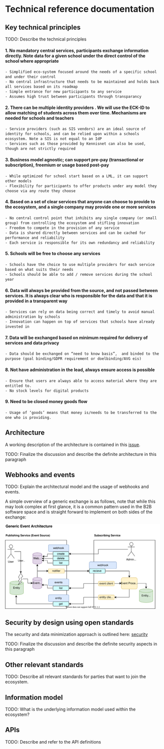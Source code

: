 # Technical reference documentation

## Key technical principles

TODO: Describe the technical principles

#### 1. No mandatory central services, participants exchange information directly. Note data for a given school under the direct control of the school where appropriate
    - Simplified eco-system focused around the needs of a specific school and under their control
    - No central infrastructure that needs to be maintained and holds back all services based on its roadmap   
    - Simple entrance for new participants to any service 
    - Assumes high trust between participants through transparancy
    
#### 2. There can be multiple identity providers . We will use the ECK-ID to allow matching of students across them over time. Mechanisms are needed for schools and teachers	
    - Service providers (such as SIS vendors) are an ideal source of identity for schools, and can be relied upon within a schools ecosystem. Note a SIS is not equal to an IdP
    - Services such as those provided by Kennisnet can also be used, though are not strictly required
    
#### 3. Business model agnostic; can support pre-pay (transactional or subscription), freemium or usage based post-pay
    - While optimized for school start based on a LML, it can support other models
    - Flexibility for participants to offer products under any model they choose via any route they choose
    
#### 4. Based on a set of clear services that anyone can choose to provide to the ecosystem, and a single company may provide one or more services
    - No central control point that inhibits any single company (or small group) from controlling the ecosystem and stifling innovation
    - Freedom to compete in the provision of any service
    - Data is shared directly between services and can be cached for performance and reliability
    - Each service is responsible for its own redundancy and reliability
    
#### 5. Schools will be free to choose any services
    - Schools have the choice to use multiple providers for each service based on what suits their needs
    - Schools should be able to add / remove services during the school year
    
#### 6. Data will always be provided from the source, and not passed between services. It is always clear who is responsible for the data and that it is provided in a transparent way
    - Services can rely on data being correct and timely to avoid manual administration by schools
    - Innovation can happen on top of services that schools have already invested in
    
#### 7. Data will be exchanged based on minimum required for delivery of services and data privacy
    - Data should be exchanged on “need to know basis”,  and binded to the purpose (goal binding/GDPR requirement or doelbinding/AVG eis)

#### 8. Not have administration in the lead, always ensure access is possible
    - Ensure that users are always able to access material where they are entitled to.
    - No stock levels for digital products
    
#### 9. Need to be closed money goods flow
    - Usage of ‘goods’ means that money is/needs to be transferred to the one who is providing.

## Architecture

A working description of the architecture is contained in this [issue](https://github.com/stichtingsem/technology-prototype/issues/7).

TODO: Finalize the discussion and describe the definite architecture in this paragraph

## Webhooks and events

TODO: Explain the architectural model and the usage of webhooks and events.

A simple overview of a generic exchange is as follows, note that while this may look complex at first glance, it is a common pattern used in the B2B software space and is straight forward to implement on both sides of the exchange:

![architecture](documentation/diagrams/event-architecture.svg)

## Security by design using open standards

The security and data minimization approach is outlined here: [security](https://github.com/stichtingsem/technology-prototype/issues/18)

TODO: Finalize the discussion and describe the definite security aspects in this paragraph

## Other relevant standards

TODO: Describe all relevant standards for parties that want to join the ecosystem.

## Information model

TODO: What is the underlying information model used within the ecosystem?

## APIs

TODO: Describe and refer to the API definitions